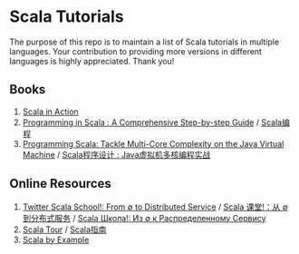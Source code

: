 Scala Tutorials
===============

The purpose of this repo is to maintain a list of Scala tutorials in multiple languages. Your contribution to providing more versions in different languages is highly appreciated. Thank you!

## Books
1. [Scala in Action](http://www.amazon.com/Scala-Action-Nilanjan-Raychaudhuri/dp/1935182757)
2. [Programming in Scala : A Comprehensive Step-by-step Guide](http://www.amazon.com/Programming-Scala-Comprehensive-Step-Step/dp/0981531644) / [Scala编程](http://book.douban.com/subject/5377415/)
3. [Programming Scala: Tackle Multi-Core Complexity on the Java Virtual Machine](http://www.amazon.com/Programming-Scala-Multi-Core-Complexity-Programmers/dp/193435631X) / [Scala程序设计 : Java虚拟机多核编程实战](http://book.douban.com/subject/4909629/)

## Online Resources  
1. [Twitter Scala School!: From ∅ to Distributed Service](http://twitter.github.io/scala_school/) / [Scala 课堂!：从 ∅ 到分布式服务](http://twitter.github.io/scala_school/zh_cn/index.html) / [Scala Школа!: Из ∅ к Распределенному Сервису](http://twitter.github.io/scala_school/ru/index.html)
2. [Scala Tour](http://www.scala-tour.com/) / [Scala指南](http://zh.scala-tour.com/)
3. [Scala by Example](http://www.scala-lang.org/docu/files/ScalaByExample.pdf)

